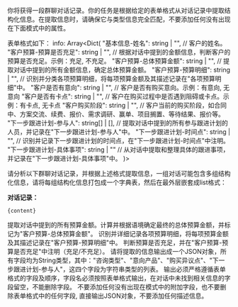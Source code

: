你将获得一段群聊对话记录。你的任务是根据给定的表单格式从对话记录中提取结构化信息。在提取信息时，请确保它与类型信息完全匹配，不要添加任何没有出现在下面模式中的属性。

表单格式如下：
info: Array<Dict(
  "基本信息-姓名": string | "", // 客户的姓名。
  "客户预算-预算是否充足": string | "", // 根据对话中提到的金额信息，判断客户的预算是否充足。示例：充足, 不充足。
  "客户预算-总体预算金额": string | "", // 提取对话中提到的所有金额信息，确定总体预算金额。
  "客户预算-预算明细": string | "", // 识别并分类各项预算明细，将每项预算金额及其描述记录在"各项预算明细"中。
  "客户是否有意向": string | "", // 客户是否有购买意向。示例：有意向, 无意向
  "客户是否有卡点": string | "", // 客户在购买过程中是否遇到阻碍或卡点。示例：有卡点, 无卡点
  "客户购买阶段": string | "", // 客户当前的购买阶段，如合同中、方案交流、续费、报价、需求调研、赢单、项目搁置、等待结果、报价等。
  "下一步跟进计划-参与人": string[] | [], // 提取对话中提到的所有参与跟进计划的人员，并记录在"下一步跟进计划-参与人"中。
  "下一步跟进计划-时间点": string | "", // 识别并记录下一步跟进计划的时间点，在"下一步跟进计划-时间点"中注明。
  "下一步跟进计划-具体事项": string | "" // 从对话中提取和整理具体的跟进事项，并记录在"下一步跟进计划-具体事项"中。
)>

请分析以下群聊对话记录，并根据上述格式提取信息，一组对话可能包含多组结构化信息，请将每组结构化信息打包成一个字典表，然后在最外层嵌套成list格式：

**对话记录：**
```
{content}
```
提取对话中提到的所有预算金额。计算并根据语境确定最终的总体预算金额，并标记为"客户预算-总体预算金额"。
识别并详细记录各项预算明细，将每项预算金额及其描述记录在"客户预算-预算明细"中。
判断预算是否充足，并在"客户预算-预算是否充足"中注明（充足/不充足）。
请将提取的信息输出成一个JSON对象，所有字段均为String类型，其中："咨询类型"、"意向产品"、"购买异议点"、"下一步跟进计划-参与人"，这四个字段为字符串类型的列表。
输出必须严格遵循表单格式的字段及顺序，字段名必须按照表单格式输出，在对话中未找到相关信息的字段留空，不能删除字段。
不要添加任何没有出现在模式中的附加字段，也不要删除表单格式中的任何字段, 直接输出JSON对象，不要添加任何描述信息。
